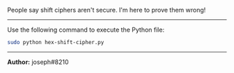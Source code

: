 People say shift ciphers aren't secure. I'm here to prove them wrong!

---
Use the following command to execute the Python file:

```bash
sudo python hex-shift-cipher.py
```

---
**Author:** joseph#8210